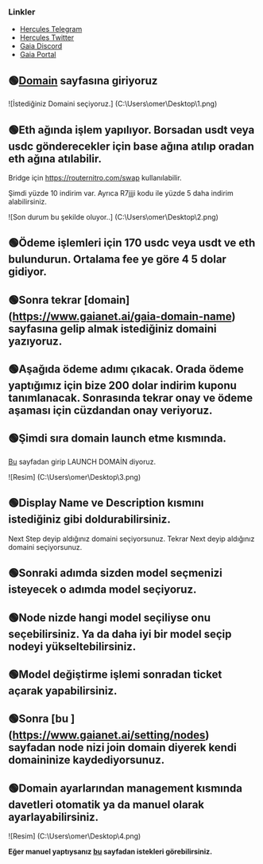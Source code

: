 ### Linkler
 * [Hercules Telegram](https://t.me/HerculesNodeTG)
 * [Hercules Twitter](https://twitter.com/Herculesnode)
 * [Gaia Discord](https://discord.com/invite/gaianet-ai)
 * [Gaia Portal](https://gaianet.ai/reward?invite_code=R7jjji)



## 🟢[Domain](https://www.gaianet.ai/gaia-domain-name) sayfasına giriyoruz

![İstediğiniz Domaini seçiyoruz.] (‪C:\Users\omer\Desktop\1.png)

## 🟢Eth ağında işlem yapılıyor. Borsadan usdt veya usdc gönderecekler için base ağına atılıp oradan  eth ağına atılabilir. 
Bridge için https://routernitro.com/swap kullanılabilir.

Şimdi yüzde 10 indirim var. Ayrıca R7jjji kodu ile yüzde 5 daha indirim alabilirsiniz.

![Son durum bu şekilde oluyor..] (‪C:\Users\omer\Desktop\2.png)

## 🟢Ödeme işlemleri için 170 usdc veya usdt ve eth bulundurun. Ortalama fee ye göre 4 5 dolar gidiyor.

## 🟢Sonra tekrar [domain] (https://www.gaianet.ai/gaia-domain-name) sayfasına gelip almak istediğiniz domaini yazıyoruz.
## 🟢Aşağıda ödeme adımı çıkacak. Orada ödeme yaptığımız için bize 200 dolar indirim kuponu tanımlanacak. Sonrasında tekrar onay ve ödeme aşaması için cüzdandan onay veriyoruz. 


## 🟢Şimdi sıra domain launch etme kısmında. 
[Bu](https://www.gaianet.ai/domain-management/domain) sayfadan girip LAUNCH DOMAİN diyoruz.

![Resim] (‪C:\Users\omer\Desktop\3.png)


## 🟢Display Name  ve Description kısmını istediğiniz gibi doldurabilirsiniz.
Next Step deyip aldığınız domaini seçiyorsunuz. Tekrar Next deyip aldığınız domaini seçiyorsunuz. 

## 🟢Sonraki adımda sizden model seçmenizi isteyecek o adımda model seçiyoruz. 
## 🟢Node nizde hangi model seçiliyse onu seçebilirsiniz. Ya da daha iyi bir model seçip nodeyi yükseltebilirsiniz.
## 🟢Model değiştirme işlemi sonradan ticket açarak yapabilirsiniz.

## 🟢Sonra [bu ] (https://www.gaianet.ai/setting/nodes) sayfadan node nizi join domain diyerek kendi domaininize kaydediyorsunuz. 
## 🟢Domain ayarlarından management kısmında davetleri otomatik ya da manuel olarak ayarlayabilirsiniz.


![Resim] (‪C:\Users\omer\Desktop\4.png)


**Eğer manuel yaptıysanız [bu](https://www.gaianet.ai/setting/domain-info?domain=674&tab=join_request) sayfadan istekleri görebilirsiniz.**
